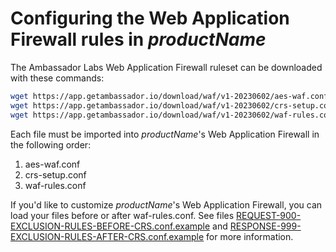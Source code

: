# Configuring the Web Application Firewall rules in $productName$

The Ambassador Labs Web Application Firewall ruleset can be downloaded with these commands:

```bash
wget https://app.getambassador.io/download/waf/v1-20230602/aes-waf.conf
wget https://app.getambassador.io/download/waf/v1-20230602/crs-setup.conf
wget https://app.getambassador.io/download/waf/v1-20230602/waf-rules.conf
```

Each file must be imported into $productName$'s Web Application Firewall in the following order:

1. aes-waf.conf
2. crs-setup.conf
3. waf-rules.conf

If you'd like to customize $productName$'s Web Application Firewall, you can load your files before or after waf-rules.conf.  See files [REQUEST-900-EXCLUSION-RULES-BEFORE-CRS.conf.example](https://github.com/coreruleset/coreruleset/blob/v4.0/dev/rules/REQUEST-900-EXCLUSION-RULES-BEFORE-CRS.conf.example) and [RESPONSE-999-EXCLUSION-RULES-AFTER-CRS.conf.example](https://github.com/coreruleset/coreruleset/blob/v4.0/dev/rules/RESPONSE-999-EXCLUSION-RULES-AFTER-CRS.conf.example) for more information.

